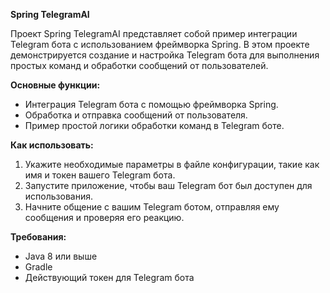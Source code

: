 **Spring TelegramAI**

Проект Spring TelegramAI представляет собой пример интеграции Telegram бота с использованием фреймворка Spring. В этом проекте демонстрируется создание и настройка Telegram бота для выполнения простых команд и обработки сообщений от пользователей. 

**Основные функции:**
- Интеграция Telegram бота с помощью фреймворка Spring.
- Обработка и отправка сообщений от пользователя.
- Пример простой логики обработки команд в Telegram боте.

**Как использовать:**
1. Укажите необходимые параметры в файле конфигурации, такие как имя и токен вашего Telegram бота.
2. Запустите приложение, чтобы ваш Telegram бот был доступен для использования.
3. Начните общение с вашим Telegram ботом, отправляя ему сообщения и проверяя его реакцию.

**Требования:**
- Java 8 или выше
- Gradle
- Действующий токен для Telegram бота
